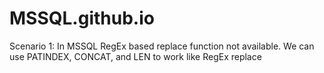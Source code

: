 # MSSQL.github.io
Scenario 1: In MSSQL RegEx based replace function not available. We can use PATINDEX, CONCAT, and LEN to work like RegEx replace
